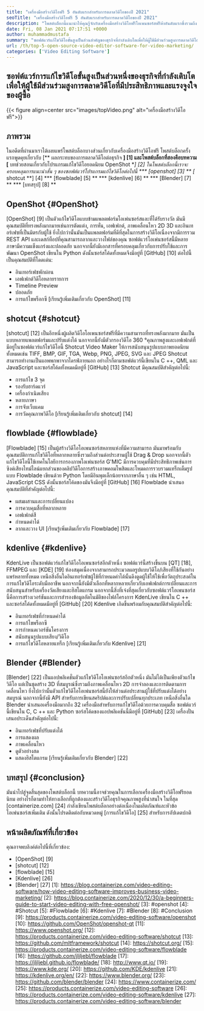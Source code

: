 ```yaml
---
title: "เครื่องมือสร้างวิดีโอฟรี 5 อันดับแรกสำหรับการตลาดวิดีโอของปี 2021" 
seoTitle: "เครื่องมือสร้างวิดีโอฟรี 5 อันดับแรกสำหรับการตลาดวิดีโอของปี 2021" 
description: "โพสต์บล็อกนี้แนะนำให้คุณรู้จักกับเครื่องมือสร้างวิดีโอฟรีโอเพนซอร์สฟรีห้าอันดับแรกซึ่งรวมถึง OpenShot, Shotcut, Flowblade, Kdenlive และ Blender" 
date: Fri, 08 Jan 2021 07:17:51 +0000
author: muhammadmustafa
summary: "ซอฟต์แวร์แก้ไขวิดีโอขั้นสูงเป็นส่วนสำคัญของธุรกิจที่กำลังเติบโตเพื่อให้ผู้ใช้มีส่วนร่วมสูงการตลาดวิดีโอที่มีประสิทธิภาพและแรงจูงใจของผู้ซื้อ" 
url: /th/top-5-open-source-video-editor-software-for-video-marketing/
categories: ['Video Editing Software']
---
```


## ซอฟต์แวร์การแก้ไขวิดีโอขั้นสูงเป็นส่วนหนึ่งของธุรกิจที่กำลังเติบโตเพื่อให้ผู้ใช้มีส่วนร่วมสูงการตลาดวิดีโอที่มีประสิทธิภาพและแรงจูงใจของผู้ซื้อ

{{< figure align=center src="images/topVideo.png" alt="เครื่องมือสร้างวิดีโอฟรี">}}


## ภาพรวม
ในอดีตที่ผ่านมาเราได้เผยแพร่โพสต์บล็อกบางส่วนเกี่ยวกับเครื่องมือสร้างวิดีโอฟรี โพสต์บล็อกครั้งแรกพูดคุยเกี่ยวกับ [** ผลกระทบของการตลาดวิดีโอต่อธุรกิจ **] [1] และโพสต์บล็อกที่สองคือบทความ [** บทช่วยสอนเกี่ยวกับโปรแกรมแก้ไขวิดีโอยอดนิยม OpenShot **] [2]
ในโพสต์บล็อกนี้เราจะครอบคลุมการแนะนำสั้น ๆ ของซอฟต์แวร์โปรแกรมแก้ไขวิดีโอต่อไปนี้
  *** [openshot] [3] **
  *[** shotcut **] [4]
  *** [flowblade] [5] **
  *** [kdenlive] [6] **
  *** [Blender] [7] **
  *** [บทสรุป] [8] **

## OpenShot {#OpenShot}
[OpenShot] [9] เป็นตัวแก้ไขวิดีโอแบบข้ามแพลตฟอร์มโอเพ่นซอร์สและที่ได้รับรางวัล มันมีคุณสมบัติที่ทรงพลังมากมายเช่นการตัดแต่ง, การหั่น, เอฟเฟกต์, ภาพเคลื่อนไหว 2D 3D และอินเทอร์เฟซที่เป็นมิตรกับผู้ใช้ ยิ่งไปกว่านั้นมันเป็นแพลตฟอร์มที่ดีที่สุดในการสร้างวิดีโอเนื่องจากมีการรวม REST API และเดสก์ท็อปที่คุณสามารถลากและวางไฟล์ของคุณ ซอฟต์แวร์โอเพ่นซอร์สนี้มีหลายภาษามีความแข็งแกร่งและปลอดภัย นอกจากนี้ยังมีเอกสารที่ครอบคลุมเกี่ยวกับการปรับใช้และการพัฒนา OpenShot เขียนใน Python ดังนั้นซอร์สโค้ดทั้งหมดจึงมีอยู่ที่ [GitHub] [10]
ต่อไปนี้เป็นคุณสมบัติที่โดดเด่น:
  * อินเทอร์เฟซพักผ่อน
  * เอฟเฟกต์วิดีโอหลายรายการ
  * Timeline Preview
  * ปลอดภัย
  * การแก้ไขพร็อกซี
[เรียนรู้เพิ่มเติมเกี่ยวกับ OpenShot] [11]

## shotcut {#shotcut}
[shotcut] [12] เป็นอีกหนึ่งผู้ผลิตวิดีโอโอเพนซอร์สฟรีที่มีความสามารถที่ทรงพลังมากมาย มันเป็นแบบหลายแพลตฟอร์มและปรับแต่งได้ นอกจากนี้ยังมีตัวกรองวิดีโอ 360 °คุณภาพสูงและเอฟเฟกต์ที่มีอยู่ในซอฟต์แวร์แก้ไขวิดีโอนี้ Shotcut Video Maker ให้การสนับสนุนรูปแบบภาพยอดนิยมทั้งหมดเช่น TIFF, BMP, GIF, TGA, Webp, PNG, JPEG, SVG และ JPEG Shotcut สามารถทำงานเป็นแอพพกพาจากไดรฟ์ภายนอก อย่างไรก็ตามซอฟต์แวร์นี้เขียนใน C ++, QML และ JavaScript และซอร์สโค้ดทั้งหมดมีอยู่ที่ [GitHub] [13]
Shotcut มีคุณสมบัติสำคัญต่อไปนี้:
  * การแก้ไข 3 จุด
  * รองรับฮาร์ดแวร์
  * เครื่องกำเนิดเสียง
  * หลายภาษา
  * การจับเว็บแคม
  * การวัดคุณภาพวิดีโอ
[เรียนรู้เพิ่มเติมเกี่ยวกับ shotcut] [14]

## flowblade {#flowblade}
[Flowblade] [15] เป็นผู้สร้างวิดีโอโอเพนซอร์สหลายแห่งที่มีความสามารถ มันมาพร้อมกับคุณสมบัติการแก้ไขวิดีโอที่หลากหลายซึ่งรวมถึงส่วนต่อประสานผู้ใช้ Drag & Drop นอกจากนี้ตัวแก้ไขวิดีโอนี้ใช้เทคโนโลยีการกรองภาพโอเพ่นซอร์ส G'MIC มีการควบคุมที่มีประสิทธิภาพเช่นการซิงค์เสียงไทม์ไลน์แยกส่วนของคลิปวิดีโอการสร้างภาพคอมโพสิตและโหมดการรวบรวมแทร็กเต็มรูปแบบ Flowblade เขียนด้วย Python โดยมีอินพุตเล็กน้อยจากภาษาอื่น ๆ เช่น HTML, JavaScript CSS ดังนั้นซอร์สโค้ดของมันจึงมีอยู่ที่ [GitHub] [16]
Flowblade นำเสนอคุณสมบัติที่สำคัญต่อไปนี้:
  * ผสมผสานและการเปลี่ยนแปลง
  * การควบคุมสื่อที่หลากหลาย
  * เอฟเฟกต์สี
  * กำหนดค่าได้
  * ลากและวาง UI
[เรียนรู้เพิ่มเติมเกี่ยวกับ Flowblade] [17]

## kdenlive {#kdenlive}
KdenLive เป็นซอฟต์แวร์แก้ไขวิดีโอโอเพนซอร์สอีกตัวหนึ่ง ซอฟต์แวร์นี้สร้างขึ้นบน [QT] [18], FFMPEG และ [KDE] [19] ห้องสมุดเนื่องจากสามารถประมวลผลรูปแบบวิดีโอ/เสียงที่ใช้กันอย่างแพร่หลายทั้งหมด เหนือสิ่งอื่นใดอินเทอร์เฟซผู้ใช้ที่กำหนดค่าได้นั้นดึงดูดผู้ใช้ให้ใช้เพื่อวัตถุประสงค์ในการแก้ไขวิดีโอระดับมืออาชีพ นอกจากนี้ยังมีตัวเลือกที่หลากหลายเกี่ยวกับเอฟเฟกต์การเปลี่ยนและการสนับสนุนสำหรับเครื่องวัดเสียงและฮิสโตแกรม นอกจากนี้สิ่งที่เจ๋งที่สุดเกี่ยวกับซอฟต์แวร์โอเพนซอร์สนี้คือการสร้างเวอร์ชันและการสำรองข้อมูลอัตโนมัติของไฟล์โครงการ KdenLive เขียนใน C ++ และซอร์สโค้ดทั้งหมดมีอยู่ที่ [GitHub] [20]
Kdenlive เกิดขึ้นพร้อมกับคุณสมบัติสำคัญต่อไปนี้:
  * อินเทอร์เฟซที่กำหนดค่าได้
  * การแก้ไขพร็อกซี
  * การกำหนดเวอร์ชันโครงการ
  * สนับสนุนรูปแบบเสียง/วิดีโอ
  * การแก้ไขวิดีโอหลายแทร็ก
[เรียนรู้เพิ่มเติมเกี่ยวกับ Kdenlive] [21]

## Blender {#Blender}
[Blender] [22] เป็นแอปพลิเคชั่นตัวแก้ไขวิดีโอโอเพ่นซอร์สอีกตัวหนึ่ง มันไม่ได้เป็นเพียงตัวแก้ไขวิดีโอ แต่เป็นชุดสร้าง 3D ที่สมบูรณ์ซึ่งรวมถึงภาพเคลื่อนไหว 2D การจำลองและการติดตามการเคลื่อนไหว ยิ่งไปกว่านั้นตัวแก้ไขวิดีโอโอเพ่นซอร์สนี้ยังให้ส่วนต่อประสานผู้ใช้ที่ปรับแต่งได้อย่างสมบูรณ์ นอกจากนี้ยังมี API สำหรับการเขียนสคริปต์และการปรับเปลี่ยนทุกประเภท เหนือสิ่งอื่นใด Blender นำเสนอเครื่องมือมากถึง 32 เครื่องมือสำหรับการแก้ไขวิดีโอด้วยการควบคุมสื่อ ซอฟต์แวร์นี้เขียนใน C, C ++ และ Python ซอร์สโค้ดของแอปพลิเคชันนี้มีอยู่ที่ [GitHub] [23]
เครื่องปั่นเสนอประเด็นสำคัญต่อไปนี้:
  * อินเทอร์เฟซที่ปรับแต่งได้
  * การแสดงผล
  * ภาพเคลื่อนไหว
  * ดูตัวอย่างสด
  * แสดงฮิสโตแกรม
[เรียนรู้เพิ่มเติมเกี่ยวกับ Blender] [22]

## บทสรุป {#conclusion}
มันนำไปสู่จุดสิ้นสุดของโพสต์บล็อกนี้ บทความนี้อาจช่วยคุณในการเลือกเครื่องมือสร้างวิดีโอฟรียอดนิยม อย่างไรก็ตามทำให้ทางเลือกที่ถูกต้องและสร้างวิดีโอธุรกิจคุณภาพสูงที่น่าสนใจ
ในที่สุด [containerize.com] [24] กำลังเขียนโพสต์บล็อกอย่างต่อเนื่องในผลิตภัณฑ์และหัวข้อโอเพ่นซอร์สเพิ่มเติม ดังนั้นโปรดติดต่อกับหมวดหมู่ [การแก้ไขวิดีโอ] [25] สำหรับการอัปเดตปกติ

## หน้าผลิตภัณฑ์ที่เกี่ยวข้อง
คุณอาจพบลิงค์ต่อไปนี้ที่เกี่ยวข้อง:
  * [OpenShot] [9]
  * [shotcut] [12]
  * [flowblade] [15]
  * [Kdenlive] [26]
  * [Blender] [27]
[1]: https://blog.containerize.com/video-editing-software/how-video-editing-software-improves-business-video-marketing/
[2]: https://blog.containerize.com/2020/12/30/a-beginners-guide-to-start-video-editing-with-free-openshot/
[3]: #openshot
[4]: #Shotcut
[5]: #Flowblade
[6]: #Kdenlive
[7]: #Blender
[8]: #Conclusion
[9]: https://products.containerize.com/video-editing-software/openshot
[10]: https://github.com/OpenShot/openshot-qt
[11]: https://www.openshot.org/
[12]: https://products.containerize.com/video-editing-software/shotcut
[13]: https://github.com/mltframework/shotcut
[14]: https://shotcut.org/
[15]: https://products.containerize.com/video-editing-software/flowblade
[16]: https://github.com/jliljebl/flowblade
[17]: https://jliljebl.github.io/flowblade/
[18]: http://www.qt.io/
[19]: https://www.kde.org/
[20]: https://github.com/KDE/kdenlive
[21]: https://kdenlive.org/en/
[22]: https://www.blender.org/
[23]: https://github.com/blender/blender
[24]: https://www.containerize.com/
[25]: https://products.containerize.com/video-editing-software
[26]: https://products.containerize.com/video-editing-software/kdenlive
[27]: https://products.containerize.com/video-editing-software/blender
